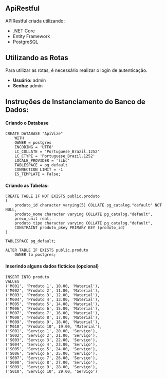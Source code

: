 ## ApiRestful
APIRestful criada utilizando:
- .NET Core
- Entity Framework
- PostgreSQL

## Utilizando as Rotas
Para utilizar as rotas, é necessário realizar o login de autenticação.
- **Usuário:** admin
- **Senha:** admin

## Instruções de Instanciamento do Banco de Dados:
#### Criando o Database
```
CREATE DATABASE "ApiVize"
    WITH
    OWNER = postgres
    ENCODING = 'UTF8'
    LC_COLLATE = 'Portuguese_Brazil.1252'
    LC_CTYPE = 'Portuguese_Brazil.1252'
    LOCALE_PROVIDER = 'libc'
    TABLESPACE = pg_default
    CONNECTION LIMIT = -1
    IS_TEMPLATE = False;
```

#### Criando as Tabelas:
```
CREATE TABLE IF NOT EXISTS public.produto
(
    produto_id character varying(5) COLLATE pg_catalog."default" NOT NULL,
    produto_nome character varying COLLATE pg_catalog."default",
    preco_unit real,
    produto_tipo character varying COLLATE pg_catalog."default",
    CONSTRAINT produto_pkey PRIMARY KEY (produto_id)
)

TABLESPACE pg_default;

ALTER TABLE IF EXISTS public.produto
    OWNER to postgres;
```

#### Inserindo alguns dados fictícios (opcional)
```
INSERT INTO produto
VALUES
('M001', 'Produto 1', 10.00, 'Material'),
('M002', 'Produto 2', 11.00, 'Material'),
('M003', 'Produto 3', 12.00, 'Material'),
('M004', 'Produto 4', 13.00, 'Material'),
('M005', 'Produto 5', 14.00, 'Material'),
('M006', 'Produto 6', 15.00, 'Material'),
('M007', 'Produto 7', 16.00, 'Material'),
('M008', 'Produto 8', 17.00, 'Material'),
('M009', 'Produto 9', 18.00, 'Material'),
('M010', 'Produto 10', 19.00, 'Material'),
('S001', 'Serviço 1', 20.00, 'Serviço'),
('S002', 'Serviço 2', 21.00, 'Serviço'),
('S003', 'Serviço 3', 22.00, 'Serviço'),
('S004', 'Serviço 4', 23.00, 'Serviço'),
('S005', 'Serviço 5', 24.00, 'Serviço'),
('S006', 'Serviço 6', 25.00, 'Serviço'),
('S007', 'Serviço 7', 26.00, 'Serviço'),
('S008', 'Serviço 8', 27.00, 'Serviço'),
('S009', 'Serviço 9', 28.00, 'Serviço'),
('S010', 'Serviço 10', 29.00, 'Serviço')
```
